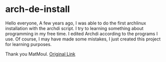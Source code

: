 # arch-de-install

Hello everyone,
A few years ago, I was able to do the first archlinux installation with the archdi script. I try to learning something about programming in my free time. I edited Archdi according to the programs I use. Of course, I may have made some mistakes, I just created this project for learning purposes.

Thank you MatMoul.
[Original Link](https://github.com/MatMoul/archdi)
